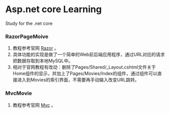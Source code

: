 # Asp.net core Learning

Study for the .net core

### RazorPageMoive
1. 教程参考官网 [Razor](https://docs.microsoft.com/zh-cn/aspnet/core/tutorials/razor-pages/?view=aspnetcore-5.0) 。
2. 具体功能的实现是做了一个简单的Web前后端应用程序，通过URL对应的请求把数据存取到本地MySQL中。
3. 相对于官网教程有改动：删除了Pages/Shared/_Layout.cshtml文件关于Home组件的显示，并加上了Pages/Movies/Index的组件，通过组件可以直接进入到Movies的索引界面，不需要再手动输入改变URL跳转。

### MvcMovie
1. 教程参考官网 [Mvc](https://docs.microsoft.com/zh-cn/aspnet/core/tutorials/first-mvc-app/start-mvc?view=aspnetcore-5.0&tabs=visual-studio) 。